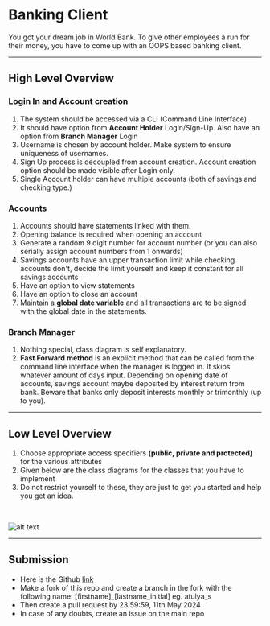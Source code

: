 # Banking Client

You got your dream job in World Bank. To give other employees a run for their money, you have to come up with an OOPS based banking client.

---
## High Level Overview

### Login In and Account creation

1. The system should be accessed via a CLI (Command Line Interface)
2. It should have option from **Account Holder** Login/Sign-Up. Also have an option from **Branch Manager** Login
3. Username is chosen by account holder. Make system to ensure uniqueness of usernames.
4. Sign Up process is decoupled from account creation. Account creation option should be made visible after Login only.
5. Single Account holder can have multiple accounts (both of savings and checking type.)

### Accounts
1. Accounts should have statements linked with them.
2. Opening balance is required when opening an account
3. Generate a random 9 digit number for account number (or you can also serially assign account numbers from 1 onwards)
4. Savings accounts have an upper transaction limit while checking accounts don't, decide the limit yourself and keep it constant for all savings accounts
5. Have an option to view statements
6. Have an option to close an account
7. Maintain a **global date variable** and all transactions are to be signed with the global date in the statements.

### Branch Manager

1. Nothing special, class diagram is self explanatory.
2. **Fast Forward method** is an explicit method that can be called from the command line interface when the manager is logged in. It skips whatever amount of days input. Depending on opening date of accounts, savings account maybe deposited by interest return from bank. Beware that banks only deposit interests monthly or trimonthly (up to you).


---

## Low Level Overview

1. Choose appropriate access specifiers **(public, private and protected)** for the various attributes
2. Given below are the class diagrams for the classes that you have to implement
3. Do not restrict yourself to these, they are just to get you started and help you get an idea.

<p>&nbsp;&nbsp;</p>

![alt text](./class.png)

---

## Submission

- Here is the Github <a href="https://github.com/AerialRobotics-IITK/Induction_Y23">link</a>
- Make a fork of this repo and create a branch in the fork with the following name: [firstname]_[lastname_initial] eg. atulya_s
- Then create a pull request by 23:59:59, 11th May 2024
- In case of any doubts, create an issue on the main repo
